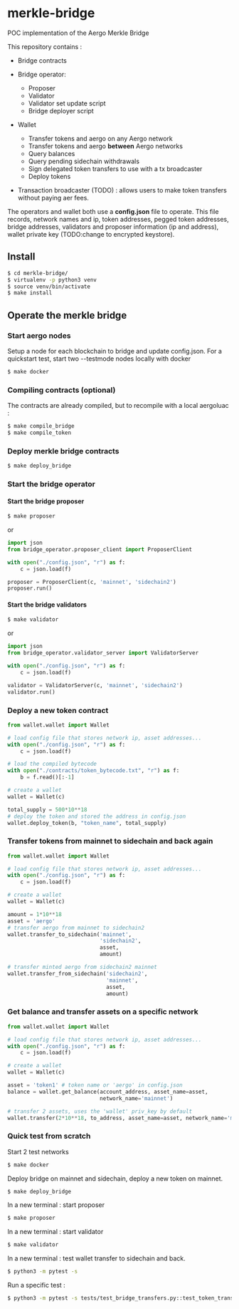 # merkle-bridge
POC implementation of the Aergo Merkle Bridge

This repository contains :
* Bridge contracts


* Bridge operator:
  * Proposer
  * Validator
  * Validator set update script
  * Bridge deployer script


* Wallet
  * Transfer tokens and aergo on any Aergo network
  * Transfer tokens and aergo **between** Aergo networks
  * Query balances
  * Query pending sidechain withdrawals
  * Sign delegated token transfers to use with a tx broadcaster
  * Deploy tokens


* Transaction broadcaster (TODO) : allows users to make token transfers without paying aer fees.

The operators and wallet both use a **config.json** file to operate. This file records, network names and ip, token addresses, pegged token addresses, bridge addresses, validators and proposer information (ip and address), wallet private key (TODO:change to encrypted keystore).

## Install
```sh
$ cd merkle-bridge/
$ virtualenv -p python3 venv
$ source venv/bin/activate
$ make install
```

## Operate the merkle bridge
### Start aergo nodes
Setup a node for each blockchain to bridge and update config.json.
For a quickstart test, start two --testmode nodes locally with docker
```sh
$ make docker
```
### Compiling contracts (optional)
The contracts are already compiled, but to recompile with a local aergoluac :
```sh
$ make compile_bridge
$ make compile_token
```
### Deploy merkle bridge contracts
```sh
$ make deploy_bridge
```
### Start the bridge operator
#### Start the bridge proposer
```sh
$ make proposer
```
or
``` py
import json
from bridge_operator.proposer_client import ProposerClient

with open("./config.json", "r") as f:
    c = json.load(f)

proposer = ProposerClient(c, 'mainnet', 'sidechain2')
proposer.run()
```
#### Start the bridge validators
```sh
$ make validator
```
or
``` py
import json
from bridge_operator.validator_server import ValidatorServer

with open("./config.json", "r") as f:
    c = json.load(f)

validator = ValidatorServer(c, 'mainnet', 'sidechain2')
validator.run()
```

### Deploy a new token contract
```py
from wallet.wallet import Wallet

# load config file that stores network ip, asset addresses...
with open("./config.json", "r") as f:
    c = json.load(f)

# load the compiled bytecode
with open("./contracts/token_bytecode.txt", "r") as f:
    b = f.read()[:-1]

# create a wallet
wallet = Wallet(c)

total_supply = 500*10**18
# deploy the token and stored the address in config.json
wallet.deploy_token(b, "token_name", total_supply)
```

### Transfer tokens from mainnet to sidechain and back again
``` py
from wallet.wallet import Wallet

# load config file that stores network ip, asset addresses...
with open("./config.json", "r") as f:
    c = json.load(f)

# create a wallet
wallet = Wallet(c)

amount = 1*10**18
asset = 'aergo'
# transfer aergo from mainnet to sidechain2
wallet.transfer_to_sidechain('mainnet',
                             'sidechain2',
                             asset,
                             amount)

# transfer minted aergo from sidechain2 mainnet
wallet.transfer_from_sidechain('sidechain2',
                               'mainnet',
                               asset,
                               amount)
```

### Get balance and transfer assets on a specific network
``` py
from wallet.wallet import Wallet

# load config file that stores network ip, asset addresses...
with open("./config.json", "r") as f:
    c = json.load(f)

# create a wallet
wallet = Wallet(c)

asset = 'token1' # token name or 'aergo' in config.json
balance = wallet.get_balance(account_address, asset_name=asset,
                             network_name='mainnet')

# transfer 2 assets, uses the 'wallet' priv_key by default
wallet.transfer(2*10**18, to_address, asset_name=asset, network_name='mainnet')
```

### Quick test from scratch
Start 2 test networks
```sh
$ make docker
```

Deploy bridge on mainnet and sidechain, deploy a new token on mainnet.
```sh
$ make deploy_bridge
```
In a new terminal : start proposer
```sh
$ make proposer
```
In a new terminal : start validator
```sh
$ make validator
```
In a new terminal : test wallet transfer to sidechain and back.
```sh
$ python3 -m pytest -s
```
Run a specific test :
```sh
$ python3 -m pytest -s tests/test_bridge_transfers.py::test_token_transfer
```
